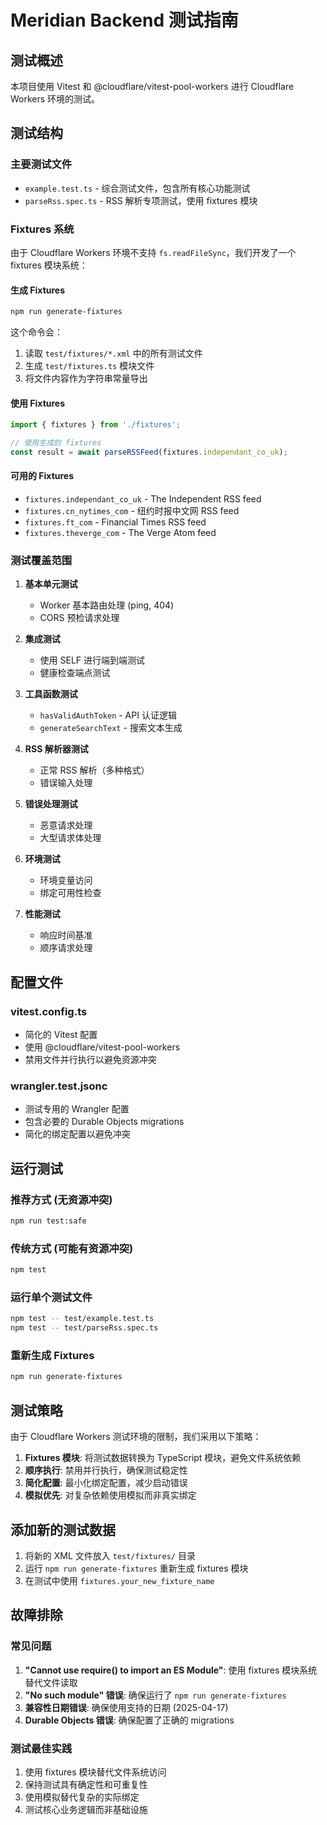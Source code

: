 # Meridian Backend 测试指南

## 测试概述

本项目使用 Vitest 和 @cloudflare/vitest-pool-workers 进行 Cloudflare Workers 环境的测试。

## 测试结构

### 主要测试文件

- `example.test.ts` - 综合测试文件，包含所有核心功能测试
- `parseRss.spec.ts` - RSS 解析专项测试，使用 fixtures 模块

### Fixtures 系统

由于 Cloudflare Workers 环境不支持 `fs.readFileSync`，我们开发了一个 fixtures 模块系统：

#### 生成 Fixtures

```bash
npm run generate-fixtures
```

这个命令会：
1. 读取 `test/fixtures/*.xml` 中的所有测试文件
2. 生成 `test/fixtures.ts` 模块文件
3. 将文件内容作为字符串常量导出

#### 使用 Fixtures

```typescript
import { fixtures } from './fixtures';

// 使用生成的 fixtures
const result = await parseRSSFeed(fixtures.independant_co_uk);
```

#### 可用的 Fixtures

- `fixtures.independant_co_uk` - The Independent RSS feed
- `fixtures.cn_nytimes_com` - 纽约时报中文网 RSS feed  
- `fixtures.ft_com` - Financial Times RSS feed
- `fixtures.theverge_com` - The Verge Atom feed

### 测试覆盖范围

1. **基本单元测试**
   - Worker 基本路由处理 (ping, 404)
   - CORS 预检请求处理

2. **集成测试**
   - 使用 SELF 进行端到端测试
   - 健康检查端点测试

3. **工具函数测试**
   - `hasValidAuthToken` - API 认证逻辑
   - `generateSearchText` - 搜索文本生成

4. **RSS 解析器测试**
   - 正常 RSS 解析（多种格式）
   - 错误输入处理

5. **错误处理测试**
   - 恶意请求处理
   - 大型请求体处理

6. **环境测试**
   - 环境变量访问
   - 绑定可用性检查

7. **性能测试**
   - 响应时间基准
   - 顺序请求处理

## 配置文件

### vitest.config.ts
- 简化的 Vitest 配置
- 使用 @cloudflare/vitest-pool-workers
- 禁用文件并行执行以避免资源冲突

### wrangler.test.jsonc
- 测试专用的 Wrangler 配置
- 包含必要的 Durable Objects migrations
- 简化的绑定配置以避免冲突

## 运行测试

### 推荐方式 (无资源冲突)
```bash
npm run test:safe
```

### 传统方式 (可能有资源冲突)
```bash
npm test
```

### 运行单个测试文件
```bash
npm test -- test/example.test.ts
npm test -- test/parseRss.spec.ts
```

### 重新生成 Fixtures
```bash
npm run generate-fixtures
```

## 测试策略

由于 Cloudflare Workers 测试环境的限制，我们采用以下策略：

1. **Fixtures 模块**: 将测试数据转换为 TypeScript 模块，避免文件系统依赖
2. **顺序执行**: 禁用并行执行，确保测试稳定性
3. **简化配置**: 最小化绑定配置，减少启动错误
4. **模拟优先**: 对复杂依赖使用模拟而非真实绑定

## 添加新的测试数据

1. 将新的 XML 文件放入 `test/fixtures/` 目录
2. 运行 `npm run generate-fixtures` 重新生成 fixtures 模块
3. 在测试中使用 `fixtures.your_new_fixture_name`

## 故障排除

### 常见问题

1. **"Cannot use require() to import an ES Module"**: 使用 fixtures 模块系统替代文件读取
2. **"No such module" 错误**: 确保运行了 `npm run generate-fixtures`
3. **兼容性日期错误**: 确保使用支持的日期 (2025-04-17)
4. **Durable Objects 错误**: 确保配置了正确的 migrations

### 测试最佳实践

1. 使用 fixtures 模块替代文件系统访问
2. 保持测试具有确定性和可重复性
3. 使用模拟替代复杂的实际绑定
4. 测试核心业务逻辑而非基础设施 